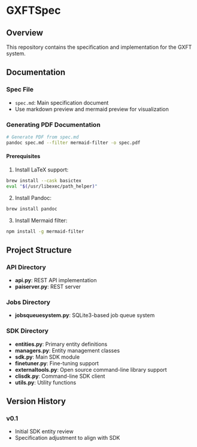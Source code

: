# GXFTSpec

## Overview
This repository contains the specification and implementation for the GXFT system.

## Documentation

### Spec File
- `spec.md`: Main specification document 
- Use markdown preview and mermaid preview for visualization

### Generating PDF Documentation
```bash
# Generate PDF from spec.md
pandoc spec.md --filter mermaid-filter -o spec.pdf
```

#### Prerequisites
1. Install LaTeX support:
```bash
brew install --cask basictex
eval "$(/usr/libexec/path_helper)"
```

2. Install Pandoc:
```bash
brew install pandoc
```

3. Install Mermaid filter:
```bash
npm install -g mermaid-filter
```

## Project Structure

### API Directory
- **api.py**: REST API implementation
- **paiserver.py**: REST server

### Jobs Directory
- **jobsqueuesystem.py**: SQLite3-based job queue system

### SDK Directory
- **entities.py**: Primary entity definitions
- **managers.py**: Entity management classes
- **sdk.py**: Main SDK module
- **finetuner.py**: Fine-tuning support
- **externaltools.py**: Open source command-line library support
- **clisdk.py**: Command-line SDK client
- **utils.py**: Utility functions

## Version History
### v0.1
- Initial SDK entity review
- Specification adjustment to align with SDK